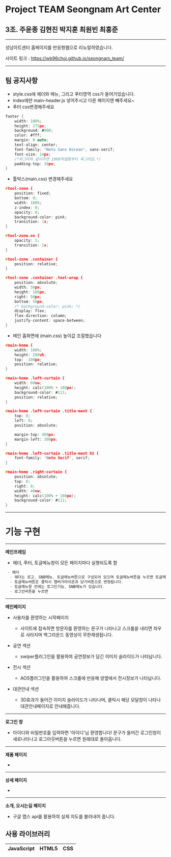 # Project TEAM Seongnam Art Center

## 3조. 주윤종 김현진 박지훈 최원빈 최홍준

-----------------
성남아트센터 홈페이지를 반응형웹으로 리뉴얼하였습니다.

사이트 링크 : https://wb96choi.github.io/seongnam_team/


-----------------
## 팀 공지사항
- style.css에 헤더와 메뉴, 그리고 푸터영역 css가 들어가있습니다.
- index에만 main-header.js 넣어주시고 다른 페이지엔 빼주세요~
- 푸터 css변경해주세요
```c
footer {
    width: 100%;
    height: 275px;
    background: #000;
    color: #fff;
    margin: 0 auto;
    text-align: center;
    font-family: "Noto Sans Korean", sans-serif;
    font-size: 14px;
    /*피그마와 같이주면 1000픽셀쯤부터 찌그러짐.*/
    padding-top: 30px;
}
```
- 툴박스(main.css) 변경해주세요
```c
#tool-zone {
    position: fixed;
    bottom: 0;
    width: 100%;
    z-index: 8;
    opacity: 0;
    background-color: pink;
    transition: 1s;
}

#tool-zone.on {
    opacity: 1;
    transition: 1s;
}

#tool-zone .container {
    position: relative;
}

#tool-zone .container .tool-wrap {
    position: absolute;
    width: 50px;
    height: 186px;
    right: 50px;
    bottom: 50px;
    /* background-color: pink; */
    display: flex;
    flex-direction: column;
    justify-content: space-between;
}
```
- 메인 홈화면에 (main.css) 높이값 조절했습니다
```c
#main-home {
    width: 100%;
    height: 200vh;
    top: -100px;
    position: relative;
}

#main-home .left-curtain {
    width: 60vw;
    height: calc(100% + 100px);
    background-color: #111;
    position: relative;
}

#main-home .left-curtain .title-ment {
    top: 0;
    left: 0;
    position: absolute;

    margin-top: 400px;
    margin-left: 300px;
}

#main-home .left-curtain .title-ment h2 {
    font-family: 'Noto Serif', serif;
}

#main-home .right-curtain {
    position: absolute;
    top: 0;
    right: 0;
    width: 40vw;
    height: calc(100% + 100px);
    background-color: #111;
}
```


-----------------
# 기능 구현

-----------------
**메인프레임**

* 헤더, 푸터, 토글메뉴창이 모든 페이지마다 실행되도록 함
```c
 - 헤더
  - 헤더는 로고, GNB메뉴, 토글메뉴버튼으로 구성되어 있으며 토글메뉴버튼을 누르면 토글메뉴창이 열립니다.
  - 토글메뉴버튼은 클릭시 햄버거아이콘과 닫기버튼으로 변형됩니다.
  - 토글메뉴창 안에는 로그인기능, GNB메뉴가 있습니다.
  - 로그인버튼을 누르면
```

------------------
**메인페이지**

* 사용자를 환영하는 시작페이지
  - 사이트에 접속하면 방문자를 환영하는 문구가 나타나고 스크롤을 내리면 좌우로 사라지며 백그라운드 동영상이 무한재생됩니다.

* 공연 섹션
  - swiper플러그인을 활용하여 공연정보가 담긴 이미지 슬라이드가 나타납니다.

* 전시 섹션
  - AOS플러그인을 활용하여 스크롤에 반응해 양옆에서 전시정보가 나타납니다.

* 대관안내 섹션
  - 3D효과가 들어간 이미지 슬라이드가 나타나며, 클릭시 해당 모달창이 나타나 대관안내페이지로 안내해줍니다.

-------------------
**로그인 창**
 
- 아이디와 비밀번호를 입력하면 '아이디'님 환영합니다! 문구가 들어간 로그인창이 새로나타나고 로그아웃버튼을 누르면 원래대로 돌아옵니다. 


------------------
**제품 페이지**

* 

------------------
**상세 페이지**

* 

------------------
**소개, 오시는길 페이지**

* 구글 맵스 api를 활용하여 실제 지도를 불러내어 줍니다.




## 사용 라이브러리
|JavaScript|HTML5|CSS|
|---|---|---|

